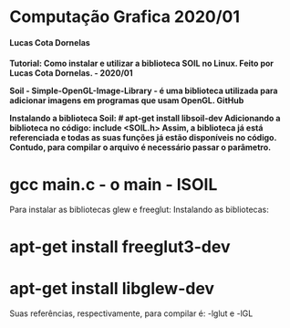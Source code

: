 # Computação Grafica 2020/01
<h4> Lucas Cota Dornelas <h4>

Tutorial: Como instalar e utilizar a biblioteca SOIL no Linux.
    Feito por Lucas Cota Dornelas. - 2020/01

Soil - Simple-OpenGL-Image-Library - é uma biblioteca utilizada para adicionar imagens em programas que usam OpenGL. GitHub

Instalando a biblioteca Soil:
        # apt-get install libsoil-dev
Adicionando a biblioteca no código:
include <SOIL.h>
Assim, a biblioteca já está referenciada e todas as suas funções já estão disponíveis no código. Contudo, para compilar o arquivo é necessário passar o parâmetro. 
# gcc main.c - o main - lSOIL


Para instalar as bibliotecas glew e  freeglut:
Instalando as bibliotecas:
# apt-get install freeglut3-dev
# apt-get install libglew-dev
Suas referências, respectivamente, para compilar é: 
-lglut e  -lGL   


